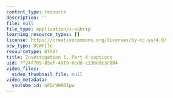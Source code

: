 ```yaml
---
content_type: resource
description: ''
file: null
file_type: application/x-subrip
learning_resource_types: []
license: https://creativecommons.org/licenses/by-nc-sa/4.0/
ocw_type: OCWFile
resourcetype: Other
title: Investigation 1, Part 4 captions
uid: 7f24f705-85ef-49f9-bcdd-c136e8c3c084
video_files:
  video_thumbnail_file: null
video_metadata:
  youtube_id: oFGrVH90Ipw
---
```

